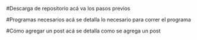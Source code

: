 #Descarga de repositorio
acá va los pasos previos

#Programas necesarios
acá se detalla lo necesario para correr el programa

#Cómo agregar un post
acá se detalla como se agrega un post
